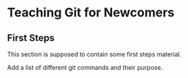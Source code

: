 # Teaching Git for Newcomers

## First Steps

This section is supposed to contain some first steps material.

Add a list of different git commands and their purpose.
